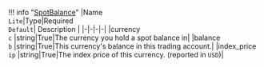 !!! info "[SpotBalance](/../../schemas/spot_balance)"
    |Name<br>`Lite`|Type|Required<br>`Default`| Description |
    |-|-|-|-|
    |currency<br>`c` |string|True|The currency you hold a spot balance in|
    |balance<br>`b` |string|True|This currency's balance in this trading account.|
    |index_price<br>`ip` |string|True|The index price of this currency. (reported in `USD`)|
